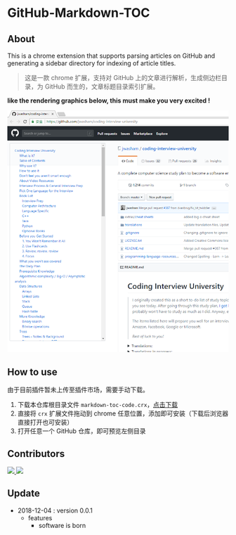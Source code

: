 # GitHub-Markdown-TOC

## About

This is a chrome extension that supports parsing articles on GitHub and generating a sidebar directory for indexing of article titles.

> 这是一款 chrome 扩展，支持对 GitHub 上的文章进行解析，生成侧边栏目录，为 GitHub  而生的，文章标题目录索引扩展。



**like the rendering graphics below, this must make you very excited !**

![1543907190399](assets/1543907190399.png)



## How to use

由于目前插件暂未上传至插件市场，需要手动下载。

1. 下载本仓库根目录文件 `markdown-toc-code.crx`，[点击下载](https://github.com/fullstack-tutorial/github-markdown-toc/blob/master/markdown-toc-code.crx?raw=true)
2. 直接将 `crx` 扩展文件拖动到 chrome 任意位置，添加即可安装（下载后浏览器直接打开也可安装）
3. 打开任意一个 GitHub 仓库，即可预览左侧目录



## Contributors

<a href="https://github.com/dxiaoqi">
 <img src="https://avatars0.githubusercontent.com/u/17349750?s=460&v=4" width="50px">
</a>
<a href="https://github.com/frank-lam">
 <img src="https://avatars1.githubusercontent.com/u/19153458?s=460&v=4" width="50px">
</a> 



## Update

- 2018-12-04 : version 0.0.1
  - features
    - software is born

